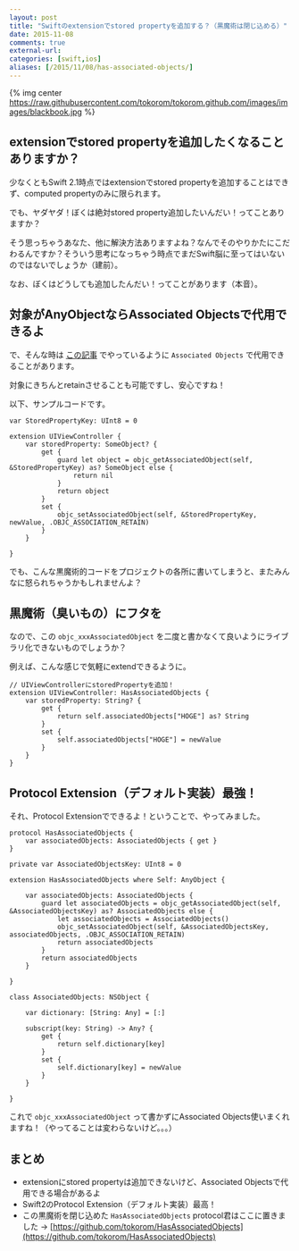 ```yaml
---
layout: post
title: "Swiftのextensionでstored propertyを追加する？（黒魔術は閉じ込める）"
date: 2015-11-08
comments: true
external-url: 
categories: [swift,ios]
aliases: [/2015/11/08/has-associated-objects/]
---
```


{% img center https://raw.githubusercontent.com/tokorom/tokorom.github.com/images/images/blackbook.jpg %}

## extensionでstored propertyを追加したくなることありますか？

少なくともSwift 2.1時点ではextensionでstored propertyを追加することはできず、computed propertyのみに限られます。

でも、ヤダヤダ！ぼくは絶対stored property追加したいんだい！ってことありますか？

そう思っちゃうあなた、他に解決方法ありますよね？なんでそのやりかたにこだわるんですか？そういう思考になっちゃう時点でまだSwift脳に至ってはいないのではないでしょうか（建前）。

なお、ぼくはどうしても追加したんだい！ってことがあります（本音）。

<!-- more -->

## 対象がAnyObjectならAssociated Objectsで代用できるよ

で、そんな時は [この記事](http://www.tokoro.me/2015/10/26/defer-to-deinit/) でやっているように `Associated Objects` で代用できることがあります。

対象にきちんとretainさせることも可能ですし、安心ですね！

以下、サンプルコードです。

```
var StoredPropertyKey: UInt8 = 0

extension UIViewController {
    var storedProperty: SomeObject? {
        get {
            guard let object = objc_getAssociatedObject(self, &StoredPropertyKey) as? SomeObject else {
                return nil
            }
            return object
        }
        set {
            objc_setAssociatedObject(self, &StoredPropertyKey, newValue, .OBJC_ASSOCIATION_RETAIN)
        }
    }

}
```

でも、こんな黒魔術的コードをプロジェクトの各所に書いてしまうと、またみんなに怒られちゃうかもしれませんよ？

## 黒魔術（臭いもの）にフタを

なので、この `objc_xxxAssociatedObject` を二度と書かなくて良いようにライブラリ化できないものでしょうか？

例えば、こんな感じで気軽にextendできるように。

```
// UIViewControllerにstoredPropertyを追加！
extension UIViewController: HasAssociatedObjects {
    var storedProperty: String? {
        get {
            return self.associatedObjects["HOGE"] as? String
        }
        set {
            self.associatedObjects["HOGE"] = newValue
        }
    }
}
```

## Protocol Extension（デフォルト実装）最強！

それ、Protocol Extensionでできるよ！ということで、やってみました。

```
protocol HasAssociatedObjects {
    var associatedObjects: AssociatedObjects { get }
}

private var AssociatedObjectsKey: UInt8 = 0

extension HasAssociatedObjects where Self: AnyObject {

    var associatedObjects: AssociatedObjects {
        guard let associatedObjects = objc_getAssociatedObject(self, &AssociatedObjectsKey) as? AssociatedObjects else {
            let associatedObjects = AssociatedObjects()
            objc_setAssociatedObject(self, &AssociatedObjectsKey, associatedObjects, .OBJC_ASSOCIATION_RETAIN)
            return associatedObjects
        }
        return associatedObjects
    }

}

class AssociatedObjects: NSObject {

    var dictionary: [String: Any] = [:]

    subscript(key: String) -> Any? {
        get {
            return self.dictionary[key]
        }
        set {
            self.dictionary[key] = newValue
        }
    }

}
```

これで `objc_xxxAssociatedObject` って書かずにAssociated Objects使いまくれますね！（やってることは変わらないけど。。。）

## まとめ

- extensionにstored propertyは追加できないけど、Associated Objectsで代用できる場合があるよ
- Swift2のProtocol Extension（デフォルト実装）最高！
- この黒魔術を閉じ込めた `HasAssociatedObjects` protocol君はここに置きました -> [https://github.com/tokorom/HasAssociatedObjects](https://github.com/tokorom/HasAssociatedObjects)
